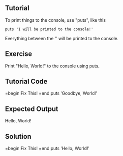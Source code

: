 Tutorial
--------

To print things to the console, use "puts", like this

    puts 'I will be printed to the console!'
Everything between the '' will be printed to the console.


Exercise
--------
Print "Hello, World!" to the console using puts.

Tutorial Code
-------------
=begin
Fix This!
=end
puts 'Goodbye, World!'

Expected Output
---------------
Hello, World!

Solution
--------
=begin
Fix This!
=end
puts 'Hello, World!'
